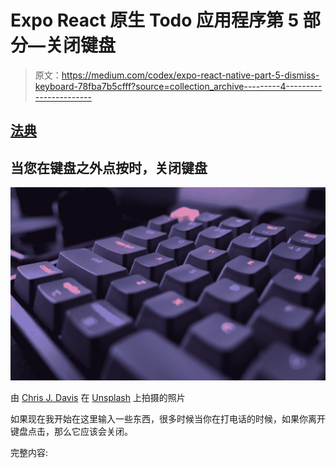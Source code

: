 # Expo React 原生 Todo 应用程序第 5 部分—关闭键盘

> 原文：<https://medium.com/codex/expo-react-native-part-5-dismiss-keyboard-78fba7b5cfff?source=collection_archive---------4----------------------->

## [法典](http://medium.com/codex)

## 当您在键盘之外点按时，关闭键盘

![](img/372a7ccb4d7daf91954a09d2a6155d2b.png)

由 [Chris J. Davis](https://unsplash.com/@chrisjdavis?utm_source=medium&utm_medium=referral) 在 [Unsplash](https://unsplash.com?utm_source=medium&utm_medium=referral) 上拍摄的照片

如果现在我开始在这里输入一些东西，很多时候当你在打电话的时候，如果你离开键盘点击，那么它应该会关闭。

完整内容: